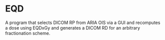# EQD
A program that selects DICOM RP from ARIA OIS via a GUI and recomputes a dose using EQDxGy and generates a DICOM RD for an arbitrary fractionation scheme.
